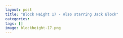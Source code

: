 ```yaml
---
layout: post
title: "Block Height 17 - Also starring Jack Block"
categories: 
tags: []
image: blockheight-17.png
---
```



